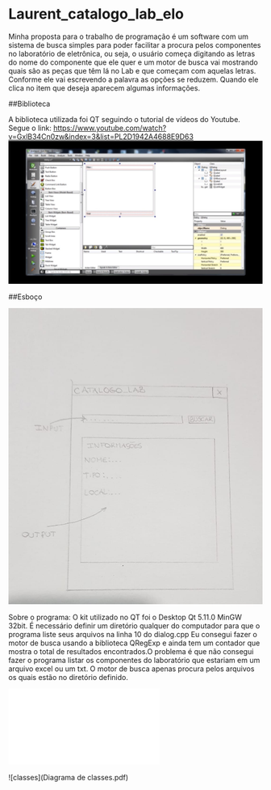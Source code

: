 # Laurent_catalogo_lab_elo

Minha proposta para o trabalho de programação é um software com um sistema de busca 
simples para poder facilitar a procura pelos componentes no laboratório de eletrônica, 
ou seja, o usuário começa digitando as letras do nome do componente que ele quer 
e um motor de busca vai mostrando quais são as peças que têm lá no Lab e que começam 
com aquelas letras. Conforme ele vai escrevendo a palavra as opções se reduzem. 
Quando ele clica no item que deseja aparecem algumas informações.

##Biblioteca

  A biblioteca utilizada foi QT seguindo o tutorial de vídeos do Youtube. Segue o link:
  https://www.youtube.com/watch?v=GxlB34Cn0zw&index=3&list=PL2D1942A4688E9D63
  ![Tutorial](tutorial.jpeg)
  
##Esboço

![Esboço](esboço.jpeg)

Sobre o programa:
O kit utilizado no QT foi o Desktop Qt 5.11.0 MinGW 32bit.
É necessário definir um diretório qualquer do computador para que o programa liste seus arquivos na linha 10 do dialog.cpp
Eu consegui fazer o motor de busca usando a biblioteca QRegExp e ainda tem um contador que mostra o total de resultados encontrados.O problema é que não consegui fazer o programa listar os componentes do laboratório que estariam em um arquivo excel ou um txt. O motor de busca apenas procura pelos arquivos os quais estão no diretório definido.


![fluxograma](fluxograma.pdf)

![classes](Diagrama de classes.pdf)
